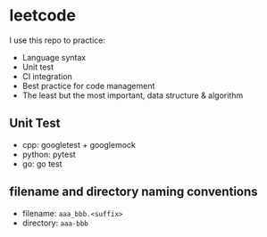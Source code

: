 # leetcode

I use this repo to practice:

* Language syntax
* Unit test
* CI integration
* Best practice for code management
* The least but the most important, data structure & algorithm

## Unit Test
* cpp: googletest + googlemock
* python: pytest
* go: go test

## filename and directory naming conventions
* filename: `aaa_bbb.<suffix>`
* directory: `aaa-bbb`
